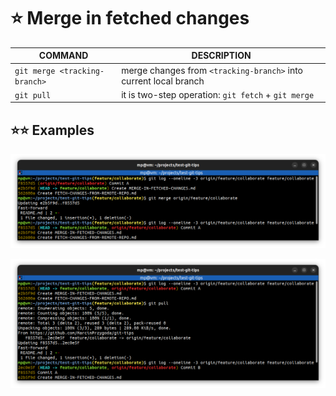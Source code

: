 # ⭐ Merge in fetched changes

| COMMAND                       | DESCRIPTION                                                      |
| ----------------------------- | ---------------------------------------------------------------- |
| `git merge <tracking-branch>` | merge changes from `<tracking-branch>` into current local branch |
| `git pull`                    | it is two-step operation: `git fetch` + `git merge`              |

## ⭐⭐ Examples

![](images/git-merge-tracking-branch.png)

![](images/git-pull.png)